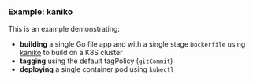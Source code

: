 ### Example: kaniko

This is an example demonstrating:

* **building** a single Go file app and with a single stage `Dockerfile` using [kaniko](https://github.com/GoogleContainerTools/kaniko) to build on a K8S cluster
* **tagging** using the default tagPolicy (`gitCommit`)
* **deploying** a single container pod using `kubectl`
